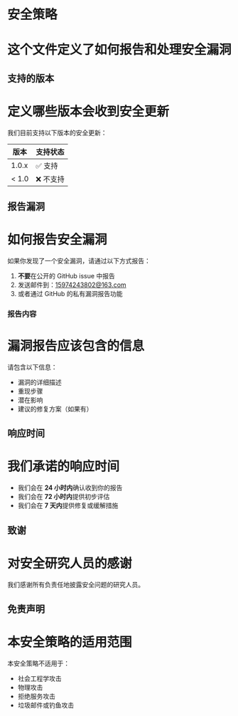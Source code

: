# 安全策略
# 这个文件定义了如何报告和处理安全漏洞

## 支持的版本
# 定义哪些版本会收到安全更新

我们目前支持以下版本的安全更新：

| 版本 | 支持状态 |
| ---- | -------- |
| 1.0.x | ✅ 支持 |
| < 1.0  | ❌ 不支持 |

## 报告漏洞
# 如何报告安全漏洞

如果你发现了一个安全漏洞，请通过以下方式报告：

1. **不要**在公开的 GitHub issue 中报告
2. 发送邮件到：15974243802@163.com
3. 或者通过 GitHub 的私有漏洞报告功能

### 报告内容
# 漏洞报告应该包含的信息

请包含以下信息：

- 漏洞的详细描述
- 重现步骤
- 潜在影响
- 建议的修复方案（如果有）

## 响应时间
# 我们承诺的响应时间

- 我们会在 **24 小时内**确认收到你的报告
- 我们会在 **72 小时内**提供初步评估
- 我们会在 **7 天内**提供修复或缓解措施

## 致谢
# 对安全研究人员的感谢

我们感谢所有负责任地披露安全问题的研究人员。

## 免责声明
# 本安全策略的适用范围

本安全策略不适用于：

- 社会工程学攻击
- 物理攻击
- 拒绝服务攻击
- 垃圾邮件或钓鱼攻击
